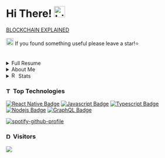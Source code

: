 # Hi There! [<img src="https://user-images.githubusercontent.com/1303154/88677602-1635ba80-d120-11ea-84d8-d263ba5fc3c0.gif" width="30px" height="30px" alt="hi"/>](https://jongan69.github.io/linktree/)

[BLOCKCHAIN EXPLAINED](https://www.youtube.com/watch?v=lF6lD-B4YtM&list=UULPj2qx1zXvPtzg-MDADw1kOQ)

[<img src="https://emojiguide.com/wp-content/uploads/2022/06/Typing-Cat-Slack-emoji.gif" width="20px" height="20px" alt="Hello">](https://jongan69.github.io/linktree/) If you found something useful please leave a star!⭐

<br>

<details>
<summary>Full Resume</summary>

## Summary
A creative and analytical information science professional with a solid background in consulting, web design, mobile application development, automation, generative AI research, user experience, project management, and strategic planning. Comprehensive experience in leveraging cutting-edge tools and methodologies to build new and innovative technologies and develop scalable solutions. A goal-oriented, knowledgeable producer who continuously visualizes, expands, and generates ideas to maximize growth and profits.

## Technical Skills
**Project Management:** Agile SCRUM Sprints, Monday.com, Jira, Trello  
**Design:** Adobe XD, Figma, POP, Jest (Testing)  
**Web Design:** React, Nodejs, React Native, Flask & Spring Boot, WordPress  
**Databases:** MongoDB, SQL, Firebase, IPFS, Postgres, AWS  
**API:** Next.js / Restful / SOAP, GraphQL  

## Experience
**KIN + CARTA**  
*Senior Analyst III, Delivery Cloud Engineer* | London, England / Remote | 2022-2024  
Led the development of internal tools and client applications using React, Java Spring Boot, and project management expertise. Optimized efficiency, automated processes, and enhanced user experiences, exemplified by projects like the Salesforce Slack bot and scalable UI for Syngenta.
- Saved finance department 10+ hours per week with automation tools.
- Increased employee satisfaction by removing need for weekly leader meeting if missing logged hour.
- Reduced post-release issues and operational efficiency through core banking development practices.
- Enhanced scalability & performance of Existing UI, and learned concepts on the fly to fit the team needs.
- Established foundation for internal automation.
- Performed generative AI research.
- Served as engineering consultant for Syngenta Digital (React Development) and Discover Financial (Java Code Review).

**THECODERSCHOOL**  
*Code Coach (JavaScript / Python / Lua)* | Tampa, Florida | 2022-2023  
Developed and delivered tailored lesson plans teaching software development and project management to students aged 6-18. The role involved creating interactive projects, providing one-on-one coaching, and fostering a supportive learning environment.
- Created projects from scratch.
- Laid foundation for students to build complete applications.
- Increased student engagement by roughly 50%.
- Improved project completion rates by roughly 20%.
- Mentored students for coding competitions.

**CHAINBYTES LLC**  
*React and React Native Developer* | Tampa, Florida | 2021-2022  
Developed a React Material UI dashboard and a React Native Next.js application to enhance the company's Bitcoin ATM compliance operations. Created an intuitive user interface and ensured real-time data synchronization with robust security measures.
- Reduced compliance task completion time and improved visibility.
- Spearheaded the development of a React Native app for integration with existing Bitcoin kiosks, enhancing operational efficiency and user experience.

**BLOCKSPACES LLC**  
*Junior React Developer / Blockchain Research Intern* | Tampa, Florida | 2019-2021  
Developed Chrome extension using React and TypeScript, focusing on creating a responsive and user-friendly interface that enhanced user interactions with blockchain applications. Responsible for in-depth research on various blockchain chains, provided detailed evaluations and recommendations noted essential for the successful selection and implementation of chains for new projects.
- Created chrome extension and read location data from Google API.
- Assisted in the development and testing of blockchain applications.
- Key collaborator with senior developers on various blockchain research projects.
- Evaluated and selected chains for five major projects.

**ACCUSOFT**  
*SaaS React Developer* | Tampa, Florida | 2018-2019  
Leveraged React to develop scalable and responsive web applications. Collaborated within Agile teams with tasks focused on optimizing user interfaces, implementing new features, and ensuring high performance and reliability across SaaS platforms.
- Developed and maintained SaaS applications using React.
- Collaborated with cross-functional teams to enhance product features.

## Projects
**Syngenta Seed Treatment Dashboard**, Web and Mobile Developer, 2023  
Worked under Syngenta client for delivery of Seed Treatment React Dashboard. Collaborated with the UX design team to create functional user experiences.

**BTM Compliance Dashboard**, React Developer, 2022  
Created Material UI Next.js Dashboard. Developed external API using Swagger documentation layout. Used standard admin / user auth flow.

**Mobile NFT**, React Developer, 2022  
Designed Expo React Native tailwind Next.js MongoDB stacked application. Minted NFTs and read solidity contract data in mobile applications. Produced A Mobile Web3 Wallet auth flow.

</details>

<details>
<summary>About Me</summary>

## [<img src="https://emojiguide.com/wp-content/uploads/2022/06/Slot-Machine-Telegram-emoji-1.gif" width="25px" height="25px" alt="slot machine"/>](https://jongan69.github.io/linktree/) Interests:
- Mobile Development
- Full Stack Development
- WEB3 Development
- Hardware Hacks (Huge fan of hackathons)

## [<img src="https://user-images.githubusercontent.com/29899042/209015323-7817b7b3-4772-4467-9a99-ec29c09b7ca1.gif" width="25px" height="25px" alt="typing cat"/>](https://jongan69.github.io/linktree/) Projects & Experience:
- [Expo](https://expo.dev/@jongan69)
- [LeetCode](https://leetcode.com/jongan69/)
- [Devpost](https://devpost.com/jongan69?ref_content=user-portfolio&ref_feature=portfolio&ref_medium=global-nav)
- [Fiverr](https://business.fiverr.com/freelancers/cryptocurrensea?public_mode=true)
- [REPL.IT](https://replit.com/@jongan69)
- [CodeSandBox](https://codesandbox.io/u/jongan69)
</details>

<details>
<summary><img src="https://user-images.githubusercontent.com/29899042/208945877-49a9548c-d9b2-403b-9e40-b6cc9e5cb1a5.gif" width="15px" height="15px" alt="REE"/> Stats</summary>

<table width="100%" height="80%" border="0" cellpadding="0" cellspacing="0">
  <tr>
    <td align="center">
      <img src="https://github-readme-stats.vercel.app/api/top-langs/?username=jongan69&hide=makefile" />
      <span>&nbsp;&nbsp;&nbsp;&nbsp;&nbsp;&nbsp;&nbsp;&nbsp;</span>
      <img src="https://github-readme-stats.vercel.app/api?username=jongan69" />
      <br> 
    </td>
    <td align="center"> 
      <p>I'm currently listening to: </p>
      <a href="https://spotify-github-profile.kittinanx.com/api/view?uid=jonny2298&redirect=true">
        <img src="https://spotify-github-profile.kittinanx.com/api/view?uid=jonny2298&cover_image=true&theme=default&show_offline=false&background_color=121212&interchange=true&bar_color=53b14f&bar_color_cover=true" alt="spotify-github-profile">
      </a>
      <br>   
    </td>
  </tr>
</table>
</details>
  
### [<img src="https://emojiguide.com/wp-content/uploads/2022/06/Direct-Hit-Telegram-Animated-emoji.gif" width="15px" height="15px" alt="TARGET"/>](https://jongan69.github.io/linktree/) Top Technologies

<!-- TODO: Make technologies links takes you to repositories -->
[![React Native Badge](https://img.shields.io/badge/-React-61DBFB?style=for-the-badge&labelColor=black&logo=react&logoColor=61DBFB&label=React+Native)](#) 
[![Javascript Badge](https://img.shields.io/badge/-Javascript-F0DB4F?style=for-the-badge&labelColor=black&logo=javascript&logoColor=F0DB4F)](#)
[![Typescript Badge](https://img.shields.io/badge/-Typescript-007acc?style=for-the-badge&labelColor=black&logo=typescript&logoColor=007acc)](#)
[![Nodejs Badge](https://img.shields.io/badge/-Nodejs-3C873A?style=for-the-badge&labelColor=black&logo=node.js&logoColor=3C873A)](#) 
[![GraphQL Badge](https://img.shields.io/badge/-GraphQl-e535ab?style=for-the-badge&labelColor=black&logo=graphql&logoColor=e535ab)](#)
<br>

[![spotify-github-profile](https://spotify-github-profile.kittinanx.com/api/view?uid=jonny2298&cover_image=false&theme=novatorem&show_offline=false&background_color=000000&interchange=false&bar_color=ffffff&bar_color_cover=true)](https://spotify-github-profile.kittinanx.com/api/view?uid=jonny2298&redirect=true)

### [<img src="https://emojiguide.com/wp-content/uploads/2022/06/Cool-Dog-Discord-emoji.gif" width="15px" height="15px" alt="Dance"/>](https://jongan69.github.io/linktree/) Visitors
<img src="https://profile-counter.glitch.me/jongan69/count.svg" />
